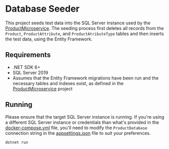 # Database Seeder

This project seeds test data into the SQL Server instance used by the [ProductMicroservice](../ProductMicroservice/). The seeding process first deletes all records from the `Product`, `ProductAttribute`, and `ProductAtributeType` tables and then inserts the test data, using the Entity Framework.

## Requirements

- .NET SDK 6+
- SQL Server 2019
- Assumes that the Entity Framework migrations have been run and the necessary tables and indexes exist, as defined in the [ProductMicroservice](../ProductMicroservice/) project

## Running

Please ensure that the target SQL Server instance is running. If you're using a different SQL Server instance or credentials than what's provided in the [docker-compose.yml](../docker-compose.yml) file, you'll need to modify the `ProductDatabase` connection string in the [appsettings.json](appsettings.json) file to suit your preferences.

```shell
dotnet run
```

